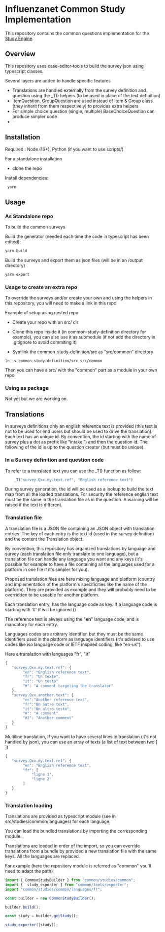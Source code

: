 # Influenzanet Common Study Implementation

This repository contains the common questions implementation for the  [Study Engine](https://github.com/influenzanet/survey-engine.ts). 

## Overview

This repository uses case-editor-tools to build the survey json using typescript classes.

Several layers are added to handle specific features

- Translations are handled externally from the survey definition and question using the _T() helpers (to be used in place of the text definition)
- ItemQuestion, GroupQuestion are used instead of Item & Group class (they inherit from them respectively) to provides extra helpers
- For simple choice question (single, multiple) BaseChoiceQuestion can produce simpler code
- 

## Installation 

Required : Node (16+), Python (if you want to use scripts/)

For a standalone installation 

- clone the repo


Install dependencies:

```bash
 yarn
```

## Usage

### As Standalone repo

To build the common surveys


Build the generator (needed each time the code in typescript has been edited):

```bash
yarn build
```

Build the surveys and export them as json files (will be in an /output directory)

```bash
yarn export
```

### Usage to create an extra repo

To override the surveys and/or create your own and using the helpers in this repository, you will need to make a link in this repo

Example of setup using nested repo

- Create your repo with an src/ dir

- Clone this repo inside it (in common-study-definition directory for example), you can also use it as submodule (if not add the directory in .gitignore to avoid commiting it)

- Symlink the common-study-definition/src as "src/common" directory

```
ln -s common-study-definition/src src/common
```

Then you can have a src/ with the "common" part as a module in your own repo

### Using as package

Not yet but we are working on.

## Translations

In surveys definitions only an english reference text is provided (this text is not to be used for end users but should be used to drive the translation).
Each text has an unique id. By convention, the id starting with the name of survey plus a dot as prefix like "intake.") and then the question id. The following of the id is up to the question creator (but must be unique).

### In a Survey definition and question code

To refer to a translated text you can use the _T() function as follow:

```ts
    _T("survey.Qxx.my.text.ref", "English reference text")
```

During survey generation, the id will be used as a lookup to build the text map from all the loaded translations.
For security the reference english text must be the same in the translation file as in the question. A warning will be raised if the text is different.

### Translation file

A translation file is a JSON file containing an JSON object with translation entries.
The key of each entry is the text id (used in the survey definition) and the content the Translation object.

By convention, this repository has organized translations by language and survey (each translation file only translate to one language), but a translation file can handle any language you want and any keys (it's possible for example to have a file containing all the languages used for a platform in one file if it's simpler for you).

Proposed translation files are here mixing language and platform (country and implementation of the platform's specificities like the name of the platform). They are provided as example and they will probably need to be overridden to be useable for another platform.

Each translation entry, has the language code as key. If a language code is starting with '#' if will be ignored ()

The reference text is always using the "**en**" language code, and is mandatory for each entry.

Languages codes are arbitrary identifier, but they must be the same identifiers used in the platform as language identifiers (it's advised to use codes like iso language code or IETF inspired coding, like "en-uk").

Here a translation with languages "fr", "it"
```js
{
   "survey.Qxx.my.text.ref": {
        "en": "English reference text",
        "fr": "Un texte",
        "it": "Un testo"
        "#": "A comment targeting the translator"
   },
   "survey.Qxx.another.text": {
        "en":"Another reference text",
        "fr":"Un autre text",
        "it":"Un altro testo",
        "#": "A comment"
        "#2": "Another comment"
   }
}

```

Multiline translation, If you want to have several lines in translation (it's not handled by json), you can use an array of texts (a list of text between two [ ])

```js
{
   "survey.Qxx.my.text.ref": {
        "en": "English reference text",
        "fr": [
            "ligne 1",
            "ligne 2"
        ]
   }
}

```

### Translation loading

Translations are provided as typescript module (see in src/studies/common/languages) for each language.

You can load the bundled translations by importing the corresponding module.

Translations are loaded in order of the import, so you can override translations from a bundle by provided a new translation file with the same keys. All the languages are replaced.


For example (here the repository module is referred as "common" you'll need to adapt the path)
```ts
import { CommonStudyBuilder } from "common/studies/common";
import {  study_exporter } from "common/tools/exporter";
import "common/studies/common/languages/fr";

const builder = new CommonStudyBuilder();

builder.build();

const study = builder.getStudy();

study_exporter([study]);
```
